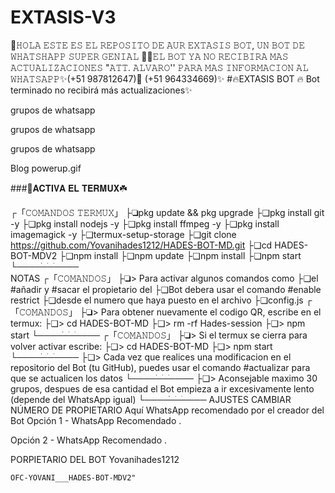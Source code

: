 # EXTASIS-V3
🎁𝙷𝙾𝙻𝙰 𝙴𝚂𝚃𝙴 𝙴𝚂 𝙴𝙻 𝚁𝙴𝙿𝙾𝚂𝙸𝚃𝙾 𝙳𝙴 𝙰𝚄𝚁  𝙴𝚇𝚃𝙰𝚂𝙸𝚂 𝙱𝙾𝚃, 𝚄𝙽 𝙱𝙾𝚃 𝙳𝙴 𝚆𝙷𝙰𝚃𝚂𝙷𝙰𝙿𝙿 𝚂𝚄𝙿𝙴𝚁 𝙶𝙴𝙽𝙸𝙰𝙻 🥰😊𝙴𝙻 𝙱𝙾𝚃 𝚈𝙰 𝙽𝙾 𝚁𝙴𝙲𝙸𝙱𝙸𝚁𝙰 𝙼𝙰𝚂 𝙰𝙲𝚃𝚄𝙰𝙻𝙸𝚉𝙰𝙲𝙸𝙾𝙽𝙴𝚂 "𝙰𝚃𝚃. 𝙰𝙻𝚅𝙰𝚁𝙾'' 𝙿𝙰𝚁𝙰 𝙼𝙰𝚂 𝙸𝙽𝙵𝙾𝚁𝙼𝙰𝙲𝙸𝙾𝙽 𝙰𝙻 𝚆𝙷𝙰𝚃𝚂𝙰𝙿𝙿✨(+51 987812647)🎇 (+51 964334669)✨
#🔥EXTASIS BOT 🔥 Bot terminado no recibirá más actualizaciones✨



grupos de whatsapp

grupos de whatsapp

grupos de whatsapp

Blog 
powerup.gif

###🌱𝐀𝐂𝐓𝐈𝐕𝐀 𝐄𝐋 𝐓𝐄𝐑𝐌𝐔𝐗☘️

┌「𝙲𝙾𝙼𝙰𝙽𝙳𝙾𝚂 𝚃𝙴𝚁𝙼𝚄𝚇」
├❏pkg update && pkg upgrade
├❏pkg install git -y
├❏pkg install nodejs -y
├❏pkg install ffmpeg -y
├❏pkg install imagemagick -y
├❏termux-setup-storage
├❏git clone https://github.com/Yovanihades1212/HADES-BOT-MD.git
├❏cd HADES-BOT-MDV2
├❏npm install
├❏npm update
├❏npm install
├❏npm start
└────ׂ─ׂ─ׂ─ׂ───  
NOTAS
┌「𝙲𝙾𝙼𝙰𝙽𝙳𝙾𝚂」
├❏> Para activar algunos comandos como 
├❏el #añadir y #sacar el propietario del 
├❏Bot debera usar el comando #enable restrict 
├❏desde el numero que haya puesto en el archivo 
├❏config.js
┌「𝙲𝙾𝙼𝙰𝙽𝙳𝙾𝚂」
├❏> Para obtener nuevamente el codigo QR, escribe en el termux:
├❏> cd HADES-BOT-MD
├❏> rm -rf Hades-session
├❏> npm start 
└────ׂ─ׂ─ׂ─ׂ───
┌「𝙲𝙾𝙼𝙰𝙽𝙳𝙾𝚂」
├❏> Si el termux se cierra para volver activar escribe:
├❏> cd HADES-BOT-MD
├❏> npm start 
└────ׂ─ׂ─ׂ─ׂ───
├❏> Cada vez que realices una modificacion en el
repositorio del Bot (tu GitHub), puedes usar 
el comando #actualizar para que se actualicen los datos
└────ׂ─ׂ─ׂ─ׂ───
├❏> Aconsejable maximo 30 grupos, despues 
de esa cantidad el Bot empieza a ir 
excesivamente lento (depende del WhatsApp igual)
└────ׂ─ׂ─ׂ─ׂ───
AJUSTES
CAMBIAR NÚMERO DE PROPIETARIO Aquí
WhatsApp recomendado por el creador del Bot
Opción 1 - WhatsApp Recomendado .

Opción 2 - WhatsApp Recomendado .

PORPIETARIO DEL BOT
Yovanihades1212

`OFC-YOVANI___HADES-BOT-MDV2"` 

